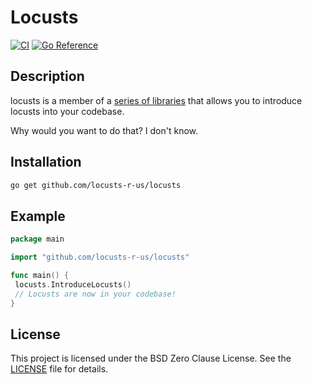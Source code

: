 # Locusts

[![CI](https://github.com/locusts-r-us/locusts/actions/workflows/go.yml/badge.svg)](https://github.com/locusts-r-us/locusts/actions/workflows/go.yml)
[![Go Reference](https://pkg.go.dev/badge/github.com/locusts-r-us/locusts.svg)](https://pkg.go.dev/github.com/locusts-r-us/locusts)

## Description

locusts is a member of a [series of libraries](https://github.com/locusts-r-us/locusts) that allows you to introduce locusts into your codebase.

Why would you want to do that? I don't know.

## Installation

```sh
go get github.com/locusts-r-us/locusts
```

## Example

```go
package main

import "github.com/locusts-r-us/locusts"

func main() {
 locusts.IntroduceLocusts()
 // Locusts are now in your codebase!
}
```

## License

This project is licensed under the BSD Zero Clause License. See the
[LICENSE](https://github.com/locusts-r-us/locusts/blob/master/LICENSE) file for details.
